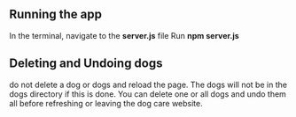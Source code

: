 ## Running the app
In the terminal, navigate to the **server.js** file
Run **npm server.js**
## Deleting and Undoing dogs
do not delete a dog or dogs and reload the page. The dogs will not be in the dogs directory if this
is done.
You can delete one or all dogs and undo them all before refreshing or leaving the
dog care website. 